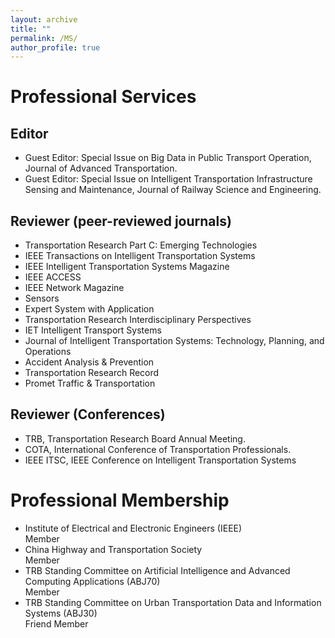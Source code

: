 ```yaml
---
layout: archive
title: ""
permalink: /MS/
author_profile: true
---
```


# Professional Services
## Editor
- Guest Editor: Special Issue on Big Data in Public Transport Operation, Journal of Advanced Transportation.
- Guest Editor: Special Issue on Intelligent Transportation Infrastructure Sensing and Maintenance, Journal of Railway Science and Engineering.

## Reviewer (peer-reviewed journals)
- Transportation Research Part C: Emerging Technologies 
- IEEE Transactions on Intelligent Transportation Systems
- IEEE Intelligent Transportation Systems Magazine
- IEEE ACCESS
- IEEE Network Magazine
- Sensors
- Expert System with Application
- Transportation Research Interdisciplinary Perspectives
- IET Intelligent Transport Systems
- Journal of Intelligent Transportation Systems: Technology, Planning, and Operations
- Accident Analysis & Prevention
- Transportation Research Record
- Promet Traffic & Transportation

## Reviewer (Conferences)
- TRB, Transportation Research Board Annual Meeting.
- COTA, International Conference of Transportation Professionals.
- IEEE ITSC, IEEE Conference on Intelligent Transportation Systems

# Professional Membership
- Institute of Electrical and Electronic Engineers (IEEE)  
Member
- China Highway and Transportation Society  
Member
- TRB Standing Committee on Artificial Intelligence and Advanced Computing Applications (ABJ70)  
Member
- TRB Standing Committee on Urban Transportation Data and Information Systems (ABJ30)  
Friend Member
